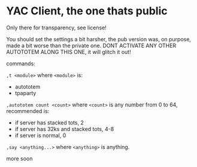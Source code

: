 YAC Client, the one thats public
================================

Only there for transparency, see license!

You should set the settings a bit harsher, the pub version was, on purpose, made a bit worse than the private one.
DONT ACTIVATE ANY OTHER AUTOTOTEM ALONG THIS ONE, it will glitch it out!

commands:

`,t <module>` where `<module>` is:
  - autototem
  - tpaparty

`,autototem count <count>` where `<count>` is any number from 0 to 64, recommended is:
  - if server has stacked tots, 2
  - if server has 32ks and stacked tots, 4-8
  - if server is normal, 0

`,say <anything...>` where `<anything>` is anything.
  
more soon
